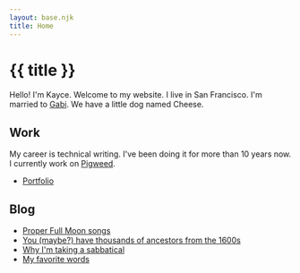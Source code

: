 ```yaml
---
layout: base.njk
title: Home
---
```


# {{ title }}

Hello! I'm Kayce. Welcome to my website. I live in San Francisco. I'm married
to [Gabi](https://gabjoart.com). We have a little dog named Cheese. 

## Work

My career is technical writing. I've been doing it for more than 10 years now.
I currently work on [Pigweed](https://pigweed.dev).

* [Portfolio](/portfolio/)

## Blog

* [Proper Full Moon songs](/blog/moon/)
* [You (maybe?) have thousands of ancestors from the 1600s](/blog/ancestors/)
* [Why I'm taking a sabbatical](/blog/sabbatical/)
* [My favorite words](/favorites/words/)
